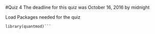 #Quiz 4
The deadline for this quiz was October 16, 2016 by midnight

Load Packages needed for the quiz
```library(data.tables)
library(quantmod)```